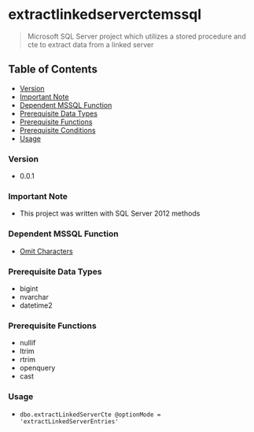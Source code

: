 # extractlinkedserverctemssql
> Microsoft SQL Server project which utilizes a stored procedure and cte to extract data from a linked server

## Table of Contents
* [Version](#version)
* [Important Note](#important-note)
* [Dependent MSSQL Function](#dependent-mssql-function)
* [Prerequisite Data Types](#prerequisite-data-types)
* [Prerequisite Functions](#prerequisite-functions)
* [Prerequisite Conditions](#prerequisite-conditions)
* [Usage](#usage)

### Version
* 0.0.1

### **Important Note**
* This project was written with SQL Server 2012 methods

### Dependent MSSQL Function
* [Omit Characters](https://github.com/Cuates/omitcharactersmssql)

### Prerequisite Data Types
* bigint
* nvarchar
* datetime2

### Prerequisite Functions
* nullif
* ltrim
* rtrim
* openquery
* cast

### Usage
* `dbo.extractLinkedServerCte @optionMode = 'extractLinkedServerEntries'`
